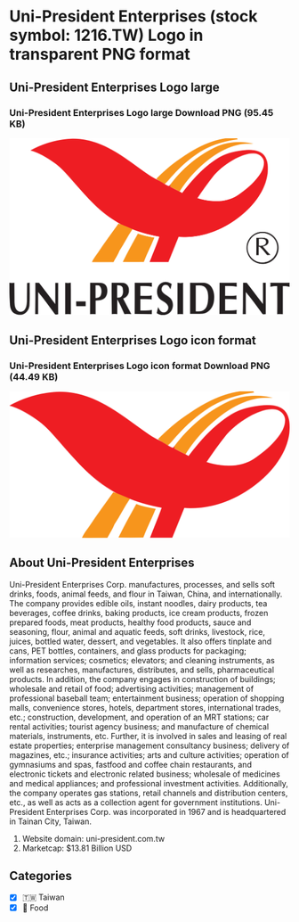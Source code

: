 # Uni-President Enterprises (stock symbol: 1216.TW) Logo in transparent PNG format

## Uni-President Enterprises Logo large

### Uni-President Enterprises Logo large Download PNG (95.45 KB)

![Uni-President Enterprises Logo large Download PNG (95.45 KB)](/img/orig/1216.TW_BIG-c9592460.png)

## Uni-President Enterprises Logo icon format

### Uni-President Enterprises Logo icon format Download PNG (44.49 KB)

![Uni-President Enterprises Logo icon format Download PNG (44.49 KB)](/img/orig/1216.TW-074051f5.png)

## About Uni-President Enterprises

Uni-President Enterprises Corp. manufactures, processes, and sells soft drinks, foods, animal feeds, and flour in Taiwan, China, and internationally. The company provides edible oils, instant noodles, dairy products, tea beverages, coffee drinks, baking products, ice cream products, frozen prepared foods, meat products, healthy food products, sauce and seasoning, flour, animal and aquatic feeds, soft drinks, livestock, rice, juices, bottled water, dessert, and vegetables. It also offers tinplate and cans, PET bottles, containers, and glass products for packaging; information services; cosmetics; elevators; and cleaning instruments, as well as researches, manufactures, distributes, and sells, pharmaceutical products. In addition, the company engages in construction of buildings; wholesale and retail of food; advertising activities; management of professional baseball team; entertainment business; operation of shopping malls, convenience stores, hotels, department stores, international trades, etc.; construction, development, and operation of an MRT stations; car rental activities; tourist agency business; and manufacture of chemical materials, instruments, etc. Further, it is involved in sales and leasing of real estate properties; enterprise management consultancy business; delivery of magazines, etc.; insurance activities; arts and culture activities; operation of gymnasiums and spas, fastfood and coffee chain restaurants, and electronic tickets and electronic related business; wholesale of medicines and medical appliances; and professional investment activities. Additionally, the company operates gas stations, retail channels and distribution centers, etc., as well as acts as a collection agent for government institutions. Uni-President Enterprises Corp. was incorporated in 1967 and is headquartered in Tainan City, Taiwan.

1. Website domain: uni-president.com.tw
2. Marketcap: $13.81 Billion USD


## Categories
- [x] 🇹🇼 Taiwan
- [x] 🍴 Food
